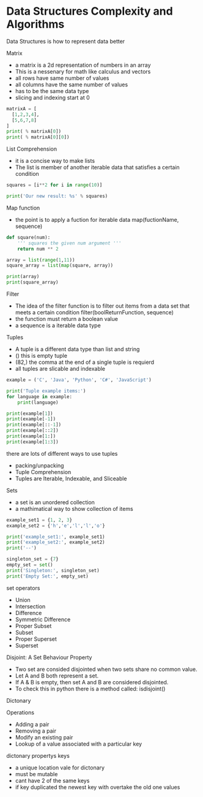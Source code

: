 # Data Structures Complexity and Algorithms

Data Structures is how to represent data better

Matrix 
- a matrix is a 2d representation of numbers in an array
- This is a nessenary for math like calculus and vectors
- all rows have same number of values 
- all columns have the same number of values
- has to be the same data type
- slicing and indexing start at 0

```python
matrixA = [
  [1,2,3,4],
  [5,6,7,8]
]
print( % matrixA[0])
print( % matrixA[0][0])
```

List Comprehension
- it is a concise way to make lists
- The list is member of another iterable data that satisfies a certain condition

```python
squares = [i**2 for i in range(10)]

print('Our new result: %s' % squares)
```

Map function
- the point is to apply a fuction for iterable data
map(fuctionName, sequence)

```python
def square(num):
    ''' squares the given num argument '''
    return num ** 2

array = list(range(1,11))
square_array = list(map(square, array))

print(array)
print(square_array)
```

Filter
- The idea of the filter function is to filter out items from a data set that meets a certain condition
filter(boolReturnFunction, sequence)
- the function must return a boolean value
- a sequence is a iterable data type

Tuples
- A tuple is a different data type than list and string
- () this is empty tuple
- (82,) the comma at the end of a single tuple is requierd
- all tuples are slicable and indexable

```python
example = ('C', 'Java', 'Python', 'C#', 'JavaScript')

print('Tuple example items:')
for language in example:
    print(language)

print(example[1])
print(example[-1])
print(example[::-1])
print(example[::2])
print(example[1:])
print(example[1:3])
```
there are lots of different ways to use tuples
- packing/unpacking
- Tuple Comprehension
- Tuples are Iterable, Indexable, and Sliceable

Sets
- a set is an unordered collection
- a mathimatical way to show collection of items

```python
example_set1 = {1, 2, 3}
example_set2 = {'h','e','l','l','o'}

print('example_set1:', example_set1)
print('example_set2:', example_set2)
print('--')

singleton_set = {7}
empty_set = set()
print('Singleton:', singleton_set)
print('Empty Set:', empty_set)
```

set operators
- Union
- Intersection
- Difference
- Symmetric Difference
- Proper Subset
- Subset
- Proper Superset
- Superset

Disjoint: A Set Behaviour Property
- Two set are consided disjointed when two sets share no common value.
- Let A and B both represent a set.
- If A & B is empty, then set A and B are considered disjointed.
- To check this in python there is a method called: isdisjoint()

Dictonary

Operations
- Adding a pair
- Removing a pair
- Modify an existing pair
- Lookup of a value associated with a particular key

dictonary propertys
keys
- a unique location vale for dictonary
- must be mutable
- cant have 2 of the same keys
- if key duplicated the newest key with overtake the old one
values
